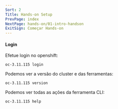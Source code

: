 ```yaml
---
Sort: 2
Title: Hands-on Setup
PrevPage: index
NextPage: hands-on/01-intro-handson
ExitSign: Começar Hands-on
---
```


#### Login

Efetue login no openshift:

```execute
oc-3.11.115 login
```

Podemos ver a versão do cluster e das ferramentas:

```execute
oc-3.11.115 version
```

Podemos ver todas as ações da ferramenta CLI:

```execute
oc-3.11.115 help
```
